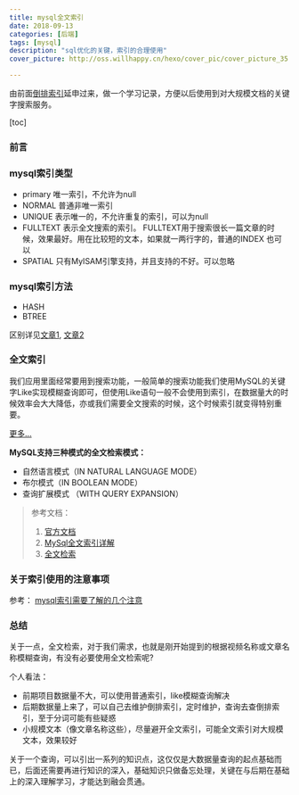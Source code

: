 ```yaml
---
title: mysql全文索引
date: 2018-09-13
categories: [后端]
tags: [mysql]
description: "sql优化的关键，索引的合理使用"
cover_picture: http://oss.willhappy.cn/hexo/cover_pic/cover_picture_35.jpg

---
```


由前面[倒排索引][1]延申过来，做一个学习记录，方便以后使用到对大规模文档的关键字搜索服务。

<!--more-->

[toc]

### 前言

### mysql索引类型

- primary 唯一索引，不允许为null
- NORMAL 普通非唯一索引
- UNIQUE 表示唯一的，不允许重复的索引，可以为null
- FULLTEXT 表示全文搜索的索引。 FULLTEXT用于搜索很长一篇文章的时候，效果最好。用在比较短的文本，如果就一两行字的，普通的INDEX 也可以
- SPATIAL 只有MyISAM引擎支持，并且支持的不好。可以忽略

### mysql索引方法

- HASH
- BTREE

区别详见[文章1][2], [文章2][3]

### 全文索引

我们应用里面经常要用到搜索功能，一般简单的搜索功能我们使用MySQL的关键字Like实现模糊查询即可，但使用Like语句一般不会使用到索引，在数据量大的时候效率会大大降低，亦或我们需要全文搜索的时候，这个时候索引就变得特别重要。

[更多...][6]

**MySQL支持三种模式的全文检索模式：**

- 自然语言模式（IN NATURAL LANGUAGE MODE）
- 布尔模式（IN BOOLEAN MODE）
- 查询扩展模式 （WITH QUERY EXPANSION）

> 参考文档：
> 1. [官方文档][4]
> 2. [MySql全文索引详解][5]
> 3. [全文检索][7]

### 关于索引使用的注意事项

参考： [mysql索引需要了解的几个注意][8]

### 总结

关于一点，全文检索，对于我们需求，也就是刚开始提到的根据视频名称或文章名称模糊查询，有没有必要使用全文检索呢? 

个人看法：

- 前期项目数据量不大，可以使用普通索引，like模糊查询解决
- 后期数据量上来了，可以自己去维护倒排索引，定时维护，查询去查倒排索引，至于分词可能有些疑惑
- 小规模文本（像文章名称这些），尽量避开全文索引，可能全文索引对大规模文本，效果较好

关于一个查询，可以引出一系列的知识点，这仅仅是大数据量查询的起点基础而已，后面还需要再进行知识的深入，基础知识只做备忘处理，关键在与后期在基础上的深入理解学习，才能达到融会贯通。


[1]: xx
[2]: https://blog.csdn.net/u011305680/article/details/55520853
[3]: https://blog.csdn.net/defonds/article/details/46779169
[4]: https://dev.mysql.com/doc/refman/5.7/en/fulltext-search.html
[5]: https://my.oschina.net/guqj/blog/866570
[6]: https://xinyo.org/archives/66421
[7]: https://zhuanlan.zhihu.com/p/33977653
[8]: http://thephper.com/?p=142
